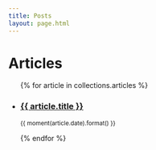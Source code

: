 ```yaml
---
title: Posts
layout: page.html
---
```


# Articles

<ul class="list pa0 ma0">
    {% for article in collections.articles %}
      <li class="mv3">
            <h3 class="f4 ma0 pa0">
                <a href="/{{ article.path.dir }}" class="link black">
                    {{ article.title }}
                </a>
            </h3>
            <p class="ma0 pa0">
                <small>{{ moment(article.date).format() }}</small>
            </p>
      </li>
    {% endfor %}
</ul>